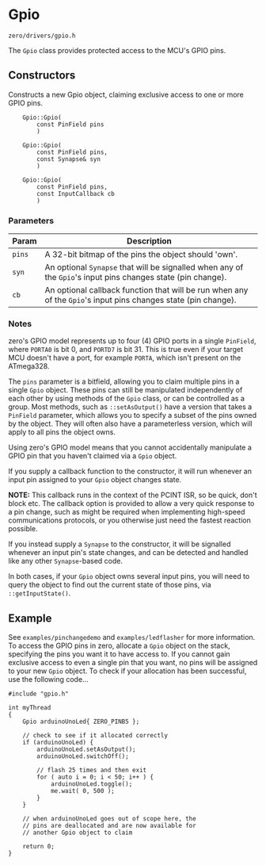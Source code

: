 # Gpio
```zero/drivers/gpio.h```

The ```Gpio``` class provides protected access to the MCU's GPIO pins.

## Constructors
Constructs a new Gpio object, claiming exclusive access to one or more GPIO pins.

```
    Gpio::Gpio(
        const PinField pins
        )

    Gpio::Gpio(
        const PinField pins,
        const Synapse& syn
        )

    Gpio::Gpio(
        const PinField pins,
        const InputCallback cb
        )
```
### Parameters
|Param|Description|
|-----|-----------|
|```pins```|A 32-bit bitmap of the pins the object should 'own'.|
|```syn```|An optional ```Synapse``` that will be signalled when any of the ```Gpio```'s input pins changes state (pin change).|
|```cb```|An optional callback function that will be run when any of the ```Gpio```'s input pins changes state (pin change).|

### Notes
zero's GPIO model represents up to four (4) GPIO ports in a single ```PinField```, where ```PORTA0``` is bit 0, and ```PORTD7``` is bit 31. This is true even if your target MCU doesn't have a port, for example ```PORTA```, which isn't present on the ATmega328.

The ```pins``` parameter is a bitfield, allowing you to claim multiple pins in a single ```Gpio``` object. These pins can still be manipulated independently of each other by using methods of the ```Gpio``` class, or can be controlled as a group. Most methods, such as ```::setAsOutput()``` have a version that takes a ```PinField``` parameter, which allows you to specify a subset of the pins owned by the object. They will often also have a parameterless version, which will apply to all pins the object owns.

Using zero's GPIO model means that you cannot accidentally manipulate a GPIO pin that you haven't claimed via a ```Gpio``` object.

If you supply a callback function to the constructor, it will run whenever an input pin assigned to your ```Gpio``` object changes state.

**NOTE:** This callback runs in the context of the PCINT ISR, so be quick, don't block etc. The callback option is provided to allow a very quick response to a pin change, such as might be required when implementing high-speed communications protocols, or you otherwise just need the fastest reaction possible.

If you instead supply a ```Synapse``` to the constructor, it will be signalled whenever an input pin's state changes, and can be detected and handled like any other ```Synapse```-based code.

In both cases, if your ```Gpio``` object owns several input pins, you will need to query the object to find out the current state of those pins, via ```::getInputState()```.

## Example
See ```examples/pinchangedemo``` and ```examples/ledflasher``` for more information. To access the GPIO pins in zero, allocate a ```Gpio``` object on the stack, specifying the pins you want it to have access to. If you cannot gain exclusive access to even a single pin that you want, no pins will be assigned to your new ```Gpio``` object. To check if your allocation has been successful, use the following code...
```
#include "gpio.h"

int myThread
{
    Gpio arduinoUnoLed{ ZERO_PINB5 };

    // check to see if it allocated correctly
    if (arduinoUnoLed) {
        arduinoUnoLed.setAsOutput();
        arduinoUnoLed.switchOff();

        // flash 25 times and then exit
        for ( auto i = 0; i < 50; i++ ) {
            arduinoUnoLed.toggle();
            me.wait( 0, 500 );
        }
    }

    // when arduinoUnoLed goes out of scope here, the
    // pins are deallocated and are now available for
    // another Gpio object to claim

    return 0;
}
```
